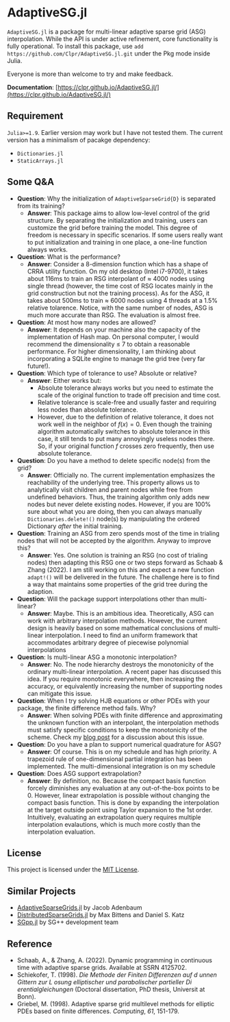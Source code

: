 # AdaptiveSG.jl

`AdaptiveSG.jl` is a package for multi-linear adaptive sparse grid (ASG) interpolation. While the API is under active refinement, core functionality is fully operational.
To install this package, use `add https://github.com/Clpr/AdaptiveSG.jl.git` under the Pkg mode inside Julia.

Everyone is more than welcome to try and make feedback.

**Documentation**: [https://clpr.github.io/AdaptiveSG.jl/](https://clpr.github.io/AdaptiveSG.jl/)


## Requirement

`Julia>=1.9`. Earlier version may work but I have not tested them. The current version has a minimalism of pacakge dependency:

- `Dictionaries.jl`
- `StaticArrays.jl`




## Some Q&A

- **Question**: Why the initialization of `AdaptiveSparseGrid{D}` is separated from its training?
    - **Answer**: This package aims to allow low-level control of the grid structure. By separating the initialization and training, users can customize the grid before training the model. This degree of freedom is necessary in specific scenarios. If some users really want to put initialization and training in one place, a one-line function always works.
- **Question**: What is the performance?
    - **Answer**: Consider a 8-dimension function which has a shape of CRRA utility function. On my old desktop (Intel i7-9700), it takes about 116ms to train an RSG interpolant of $\approx$ 4000 nodes using single thread (however, the time cost of RSG locates mainly in the grid construction but not the training process). As for the ASG, it takes about 500ms to train $\approx$ 6000 nodes using 4 threads at a $1.5\%$ relative tolarence. Notice, with the same number of nodes, ASG is much more accurate than RSG. The evaluation is almost free.
- **Question**: At most how many nodes are allowed?
    - **Answer**: It depends on your machine also the capacity of the implementation of Hash map. On personal computer, I would recommend the dimensionality $\leq$ 7 to obtain a reasonable performance. For higher dimensionality, I am thinking about incorporating a SQLite engine to manage the grid tree (very far future!).
- **Question**: Which type of tolerance to use? Absolute or relative?
    - **Answer**: Either works but:
        - Absolute tolerance always works but you need to estimate the scale of the original function to trade off precision and time cost.
        - Relative tolerance is scale-free and usually faster and requiring less nodes than absolute tolerance. 
        - However, due to the definition of relative tolerance, it does not work well in the neighbor of $f(x)=0$. Even though the training algorithm automatically switches to absolute tolerance in this case, it still tends to put many annoyingly useless nodes there. So, if your original function $f$ crosses zero frequently, then use absolute tolerance. 
- **Question**: Do you have a method to delete specific node(s) from the grid?
    - **Answer**: Officially no. The current implementation emphasizes the reachability of the underlying tree. This property allows us to analytically visit children and parent nodes while free from undefined behaviors. Thus, the training algorithm only adds new nodes but never delete existing nodes. However, if you are 100% sure about what you are doing, then you can always manually `Dictionaries.delete!()` node(s) by manipulating the ordered Dictionary *after* the initial training.
- **Question**: Training an ASG from zero spends most of the time in trialing nodes that will not be accepted by the algorithm. Anyway to improve this?
    - **Answer**: Yes. One solution is training an RSG (no cost of trialing nodes) then adapting this RSG one or two steps forward as Schaab & Zhang (2022). I am still working on this and expect a new function `adapt!()` will be delivered in the future. The challenge here is to find a way that maintains some properties of the grid tree during the adaption.
- **Question**: Will the package support interpolations other than multi-linear?
    - **Answer**: Maybe. This is an ambitious idea. Theoretically, ASG can work with arbitrary interpolation methods. However, the current design is heavily based on some mathematical conclusions of multi-linear interpolation. I need to find an uniform framework that accommodates arbitrary degree of piecewise polynomial interpolations
- **Question**: Is multi-linear ASG a monotonic interpolation?
    - **Answer**: No. The node hierarchy destroys the monotonicity of the ordinary multi-linear interpolation. A recent paper has discussed this idea. If you require monotonic everywhere, then increasing the accuracy, or equivalently increasing the number of supporting nodes can mitigate this issue.
- **Question**: When I try solving HJB equations or other PDEs with your package, the finite difference method fails. Why?
    - **Answer**: When solving PDEs with finite difference and approximating the unknown function with an interpolant, the interpolation methods must satisfy specific conditions to keep the monotonicity of the scheme. Check my [blog post](https://clpr.github.io/blogs/post_241111.html) for a discussion about this issue.
- **Question**: Do you have a plan to support numerical quadrature for ASG?
    - **Answer**: Of course. This is on my schedule and has high priority. A trapezoid rule of one-dimensional partial integration has been implemented. The multi-dimensional integration is on my schedule
- **Question**: Does ASG support extrapolation?
    - **Answer**: By definition, no. Because the compact basis function forcely diminishes any evaluation at any out-of-the-box points to be 0. However, linear extrapolation is possible without changing the compact basis function. This is done by expanding the interpolation at the target outside point using Taylor expansion to the 1st order. Intuitively, evaluating an extrapolation query requires multiple interpolation evalautions, which is much more costly than the interpolation evaluation.


## License

This project is licensed under the [MIT License](LICENSE).

## Similar Projects

- [AdaptiveSparseGrids.jl](https://github.com/jacobadenbaum/AdaptiveSparseGrids.jl) by Jacob Adenbaum
- [DistributedSparseGrids.jl](https://github.com/baxmittens/DistributedSparseGrids.jl) by Max Bittens and Daniel S. Katz
- [SGpp.jl](https://github.com/SGpp/SGpp) by SG++ development team

## Reference

- Schaab, A., & Zhang, A. (2022). Dynamic programming in continuous time with adaptive sparse grids. Available at SSRN 4125702.
- Schiekofer, T. (1998). *Die Methode der Finiten Differenzen auf d unnen Gittern zur L osung elliptischer und parabolischer partieller Di erentialgleichungen* (Doctoral dissertation, PhD thesis, Universit at Bonn).
- Griebel, M. (1998). Adaptive sparse grid multilevel methods for elliptic PDEs based on finite differences. *Computing*, *61*, 151-179.